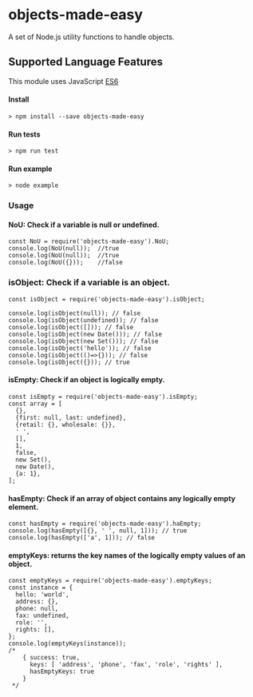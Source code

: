 # objects-made-easy
A set of Node.js utility functions to handle objects.
## Supported Language Features
This module uses JavaScript [ES6](https://github.com/lukehoban/es6features)

#### Install
```
> npm install --save objects-made-easy 
```
#### Run tests
```
> npm run test 
```
#### Run example
```
> node example 
```

### Usage

#### NoU: Check if a variable is null or undefined.
````
const NoU = require('objects-made-easy').NoU;
console.log(NoU(null));  //true
console.log(NoU(null));  //true
console.log(NoU({}));    //false
````
### isObject: Check if a variable is an object.
````
const isObject = require('objects-made-easy').isObject;

console.log(isObject(null)); // false
console.log(isObject(undefined)); // false
console.log(isObject([])); // false
console.log(isObject(new Date())); // false
console.log(isObject(new Set())); // false
console.log(isObject('hello')); // false
console.log(isObject(()=>{})); // false
console.log(isObject({})); // true
````
#### isEmpty: Check if an object is logically empty. 
````
const isEmpty = require('objects-made-easy').isEmpty;
const array = [
  {},
  {first: null, last: undefined},
  {retail: {}, wholesale: {}},
  ' ',
  [],
  1,
  false,
  new Set(),
  new Date(),
  {a: 1},
];
````
#### hasEmpty: Check if an array of object contains any logically empty element. 
````
const hasEmpty = require('objects-made-easy').haEmpty;
console.log(hasEmpty([{}, ' ', null, 1])); // true
console.log(hasEmpty(['a', 1])); // false
```` 
#### emptyKeys: returns the key names of the logically empty values of an object.
````
const emptyKeys = require('objects-made-easy').emptyKeys;
const instance = {
  hello: 'world',
  address: {},
  phone: null,
  fax: undefined,
  role: '',
  rights: [],
};
console.log(emptyKeys(instance));
/*
    { success: true,
      keys: [ 'address', 'phone', 'fax', 'role', 'rights' ],
      hasEmptyKeys: true
    }
 */
````
